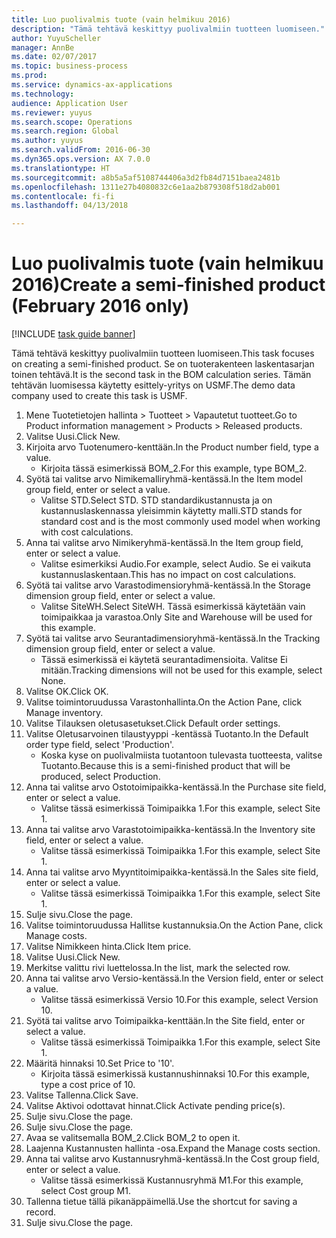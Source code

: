 ```yaml
--- 
title: Luo puolivalmis tuote (vain helmikuu 2016)
description: "Tämä tehtävä keskittyy puolivalmiin tuotteen luomiseen."
author: YuyuScheller
manager: AnnBe
ms.date: 02/07/2017
ms.topic: business-process
ms.prod: 
ms.service: dynamics-ax-applications
ms.technology: 
audience: Application User
ms.reviewer: yuyus
ms.search.scope: Operations
ms.search.region: Global
ms.author: yuyus
ms.search.validFrom: 2016-06-30
ms.dyn365.ops.version: AX 7.0.0
ms.translationtype: HT
ms.sourcegitcommit: a8b5a5af5108744406a3d2fb84d7151baea2481b
ms.openlocfilehash: 1311e27b4080832c6e1aa2b879308f518d2ab001
ms.contentlocale: fi-fi
ms.lasthandoff: 04/13/2018

---
```

# <a name="create-a-semi-finished-product-february-2016-only"></a><span data-ttu-id="21d96-103">Luo puolivalmis tuote (vain helmikuu 2016)</span><span class="sxs-lookup"><span data-stu-id="21d96-103">Create a semi-finished product (February 2016 only)</span></span>

[!INCLUDE [task guide banner](../../includes/task-guide-banner.md)]

<span data-ttu-id="21d96-104">Tämä tehtävä keskittyy puolivalmiin tuotteen luomiseen.</span><span class="sxs-lookup"><span data-stu-id="21d96-104">This task focuses on creating a semi-finished product.</span></span> <span data-ttu-id="21d96-105">Se on tuoterakenteen laskentasarjan toinen tehtävä.</span><span class="sxs-lookup"><span data-stu-id="21d96-105">It is the second task in the BOM calculation series.</span></span> <span data-ttu-id="21d96-106">Tämän tehtävän luomisessa käytetty esittely-yritys on USMF.</span><span class="sxs-lookup"><span data-stu-id="21d96-106">The demo data company used to create this task is USMF.</span></span>

1. <span data-ttu-id="21d96-107">Mene Tuotetietojen hallinta > Tuotteet > Vapautetut tuotteet.</span><span class="sxs-lookup"><span data-stu-id="21d96-107">Go to Product information management > Products > Released products.</span></span>
2. <span data-ttu-id="21d96-108">Valitse Uusi.</span><span class="sxs-lookup"><span data-stu-id="21d96-108">Click New.</span></span>
3. <span data-ttu-id="21d96-109">Kirjoita arvo Tuotenumero-kenttään.</span><span class="sxs-lookup"><span data-stu-id="21d96-109">In the Product number field, type a value.</span></span>
    * <span data-ttu-id="21d96-110">Kirjoita tässä esimerkissä BOM_2.</span><span class="sxs-lookup"><span data-stu-id="21d96-110">For this example, type BOM_2.</span></span>  
4. <span data-ttu-id="21d96-111">Syötä tai valitse arvo Nimikemalliryhmä-kentässä.</span><span class="sxs-lookup"><span data-stu-id="21d96-111">In the Item model group field, enter or select a value.</span></span>
    * <span data-ttu-id="21d96-112">Valitse STD.</span><span class="sxs-lookup"><span data-stu-id="21d96-112">Select STD.</span></span> <span data-ttu-id="21d96-113">STD standardikustannusta ja on kustannuslaskennassa yleisimmin käytetty malli.</span><span class="sxs-lookup"><span data-stu-id="21d96-113">STD stands for standard cost and is the most commonly used model when working with cost calculations.</span></span>  
5. <span data-ttu-id="21d96-114">Anna tai valitse arvo Nimikeryhmä-kentässä.</span><span class="sxs-lookup"><span data-stu-id="21d96-114">In the Item group field, enter or select a value.</span></span>
    * <span data-ttu-id="21d96-115">Valitse esimerkiksi Audio.</span><span class="sxs-lookup"><span data-stu-id="21d96-115">For example, select Audio.</span></span> <span data-ttu-id="21d96-116">Se ei vaikuta kustannuslaskentaan.</span><span class="sxs-lookup"><span data-stu-id="21d96-116">This has no impact on cost calculations.</span></span>  
6. <span data-ttu-id="21d96-117">Syötä tai valitse arvo Varastodimensioryhmä-kentässä.</span><span class="sxs-lookup"><span data-stu-id="21d96-117">In the Storage dimension group field, enter or select a value.</span></span>
    * <span data-ttu-id="21d96-118">Valitse SiteWH.</span><span class="sxs-lookup"><span data-stu-id="21d96-118">Select SiteWH.</span></span> <span data-ttu-id="21d96-119">Tässä esimerkissä käytetään vain toimipaikkaa ja varastoa.</span><span class="sxs-lookup"><span data-stu-id="21d96-119">Only Site and Warehouse will be used for this example.</span></span>  
7. <span data-ttu-id="21d96-120">Syötä tai valitse arvo Seurantadimensioryhmä-kentässä.</span><span class="sxs-lookup"><span data-stu-id="21d96-120">In the Tracking dimension group field, enter or select a value.</span></span>
    * <span data-ttu-id="21d96-121">Tässä esimerkissä ei käytetä seurantadimensioita. Valitse Ei mitään.</span><span class="sxs-lookup"><span data-stu-id="21d96-121">Tracking dimensions will not be used for this example, select None.</span></span>  
8. <span data-ttu-id="21d96-122">Valitse OK.</span><span class="sxs-lookup"><span data-stu-id="21d96-122">Click OK.</span></span>
9. <span data-ttu-id="21d96-123">Valitse toimintoruudussa Varastonhallinta.</span><span class="sxs-lookup"><span data-stu-id="21d96-123">On the Action Pane, click Manage inventory.</span></span>
10. <span data-ttu-id="21d96-124">Valitse Tilauksen oletusasetukset.</span><span class="sxs-lookup"><span data-stu-id="21d96-124">Click Default order settings.</span></span>
11. <span data-ttu-id="21d96-125">Valitse Oletusarvoinen tilaustyyppi -kentässä Tuotanto.</span><span class="sxs-lookup"><span data-stu-id="21d96-125">In the Default order type field, select 'Production'.</span></span>
    * <span data-ttu-id="21d96-126">Koska kyse on puolivalmiista tuotantoon tulevasta tuotteesta, valitse Tuotanto.</span><span class="sxs-lookup"><span data-stu-id="21d96-126">Because this is a semi-finished product that will be produced, select Production.</span></span>  
12. <span data-ttu-id="21d96-127">Anna tai valitse arvo Ostotoimipaikka-kentässä.</span><span class="sxs-lookup"><span data-stu-id="21d96-127">In the Purchase site field, enter or select a value.</span></span>
    * <span data-ttu-id="21d96-128">Valitse tässä esimerkissä Toimipaikka 1.</span><span class="sxs-lookup"><span data-stu-id="21d96-128">For this example, select Site 1.</span></span>  
13. <span data-ttu-id="21d96-129">Anna tai valitse arvo Varastotoimipaikka-kentässä.</span><span class="sxs-lookup"><span data-stu-id="21d96-129">In the Inventory site field, enter or select a value.</span></span>
    * <span data-ttu-id="21d96-130">Valitse tässä esimerkissä Toimipaikka 1.</span><span class="sxs-lookup"><span data-stu-id="21d96-130">For this example, select Site 1.</span></span>  
14. <span data-ttu-id="21d96-131">Anna tai valitse arvo Myyntitoimipaikka-kentässä.</span><span class="sxs-lookup"><span data-stu-id="21d96-131">In the Sales site field, enter or select a value.</span></span>
    * <span data-ttu-id="21d96-132">Valitse tässä esimerkissä Toimipaikka 1.</span><span class="sxs-lookup"><span data-stu-id="21d96-132">For this example, select Site 1.</span></span>  
15. <span data-ttu-id="21d96-133">Sulje sivu.</span><span class="sxs-lookup"><span data-stu-id="21d96-133">Close the page.</span></span>
16. <span data-ttu-id="21d96-134">Valitse toimintoruudussa Hallitse kustannuksia.</span><span class="sxs-lookup"><span data-stu-id="21d96-134">On the Action Pane, click Manage costs.</span></span>
17. <span data-ttu-id="21d96-135">Valitse Nimikkeen hinta.</span><span class="sxs-lookup"><span data-stu-id="21d96-135">Click Item price.</span></span>
18. <span data-ttu-id="21d96-136">Valitse Uusi.</span><span class="sxs-lookup"><span data-stu-id="21d96-136">Click New.</span></span>
19. <span data-ttu-id="21d96-137">Merkitse valittu rivi luettelossa.</span><span class="sxs-lookup"><span data-stu-id="21d96-137">In the list, mark the selected row.</span></span>
20. <span data-ttu-id="21d96-138">Anna tai valitse arvo Versio-kentässä.</span><span class="sxs-lookup"><span data-stu-id="21d96-138">In the Version field, enter or select a value.</span></span>
    * <span data-ttu-id="21d96-139">Valitse tässä esimerkissä Versio 10.</span><span class="sxs-lookup"><span data-stu-id="21d96-139">For this example, select Version 10.</span></span>  
21. <span data-ttu-id="21d96-140">Syötä tai valitse arvo Toimipaikka-kenttään.</span><span class="sxs-lookup"><span data-stu-id="21d96-140">In the Site field, enter or select a value.</span></span>
    * <span data-ttu-id="21d96-141">Valitse tässä esimerkissä Toimipaikka 1.</span><span class="sxs-lookup"><span data-stu-id="21d96-141">For this example, select Site 1.</span></span>  
22. <span data-ttu-id="21d96-142">Määritä hinnaksi 10.</span><span class="sxs-lookup"><span data-stu-id="21d96-142">Set Price to '10'.</span></span>
    * <span data-ttu-id="21d96-143">Kirjoita tässä esimerkissä kustannushinnaksi 10.</span><span class="sxs-lookup"><span data-stu-id="21d96-143">For this example, type a cost price of 10.</span></span>  
23. <span data-ttu-id="21d96-144">Valitse Tallenna.</span><span class="sxs-lookup"><span data-stu-id="21d96-144">Click Save.</span></span>
24. <span data-ttu-id="21d96-145">Valitse Aktivoi odottavat hinnat.</span><span class="sxs-lookup"><span data-stu-id="21d96-145">Click Activate pending price(s).</span></span>
25. <span data-ttu-id="21d96-146">Sulje sivu.</span><span class="sxs-lookup"><span data-stu-id="21d96-146">Close the page.</span></span>
26. <span data-ttu-id="21d96-147">Sulje sivu.</span><span class="sxs-lookup"><span data-stu-id="21d96-147">Close the page.</span></span>
27. <span data-ttu-id="21d96-148">Avaa se valitsemalla BOM_2.</span><span class="sxs-lookup"><span data-stu-id="21d96-148">Click BOM_2 to open it.</span></span>
28. <span data-ttu-id="21d96-149">Laajenna Kustannusten hallinta -osa.</span><span class="sxs-lookup"><span data-stu-id="21d96-149">Expand the Manage costs section.</span></span>
29. <span data-ttu-id="21d96-150">Anna tai valitse arvo Kustannusryhmä-kentässä.</span><span class="sxs-lookup"><span data-stu-id="21d96-150">In the Cost group field, enter or select a value.</span></span>
    * <span data-ttu-id="21d96-151">Valitse tässä esimerkissä Kustannusryhmä M1.</span><span class="sxs-lookup"><span data-stu-id="21d96-151">For this example, select Cost group M1.</span></span>  
30. <span data-ttu-id="21d96-152">Tallenna tietue tällä pikanäppäimellä.</span><span class="sxs-lookup"><span data-stu-id="21d96-152">Use the shortcut for saving a record.</span></span>
31. <span data-ttu-id="21d96-153">Sulje sivu.</span><span class="sxs-lookup"><span data-stu-id="21d96-153">Close the page.</span></span>


